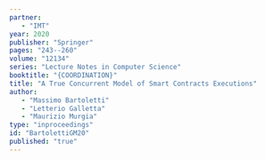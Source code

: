 ```yaml
---
partner: 
   - "IMT"
year: 2020
publisher: "Springer"
pages: "243--260"
volume: "12134"
series: "Lecture Notes in Computer Science"
booktitle: "{COORDINATION}"
title: "A True Concurrent Model of Smart Contracts Executions"
author: 
   - "Massimo Bartoletti"
   - "Letterio Galletta"
   - "Maurizio Murgia"
type: "inproceedings"
id: "BartolettiGM20"
published: "true"
---
```

